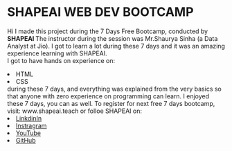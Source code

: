 # SHAPEAI WEB DEV BOOTCAMP
Hi I made this project during the 7 Days Free Bootcamp, conducted by <b> SHAPEAI </b>
The instructor during the session was Mr.Shaurya Sinha (a Data Analyst at Jio). I got to learn a lot during these 7 days and it was an amazing experience learning with SHAPEAI.
<br>I got to have hands on experience on:
<li>HTML
<li>CSS
<br>during these 7 days, and everything was explained from the very basics so that anyone with zero experience on programming can learn.
I enjoyed these 7 days, you can as well. To register for next free 7 days bootcamp, visit: www.shapeai.teach
or folloe SHAPEAI on:
<li><a href="https://in.linkedin.com/company/shapeai">LinkdinIn</a> <li><a href="https://www.instragram.com/company/shapeai/?hl=en">Instragram</a> <li><a href="https://www.youtube.com/channel/UCTUvDLTW9meuDXWcbmISPdA">YouTube</a>
 <li><a href="https:/github.com/shapeai">GitHub</a>
